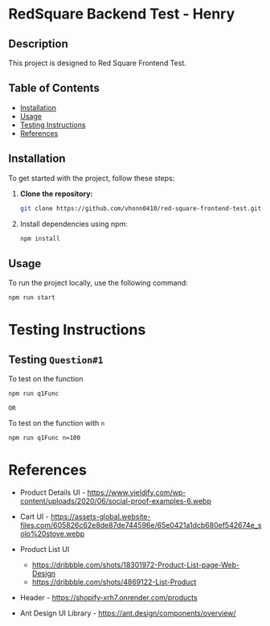 # RedSquare Backend Test - Henry

## Description

This project is designed to Red Square Frontend Test.

## Table of Contents

- [Installation](#installation)
- [Usage](#usage)
- [Testing Instructions](#testing)
- [References](#reference)

## Installation

To get started with the project, follow these steps:

1. **Clone the repository:**
   ```bash
   git clone https://github.com/vhonn0410/red-square-frontend-test.git
    ```
2. Install dependencies using npm:
   ```bash
   npm install
    ```
## Usage

To run the project locally, use the following command:

```bash
npm run start
```

# Testing Instructions

## Testing `Question#1`

To test on the function
```bash
npm run q1Func
```

`OR`

To test on the function with `n`
```bash
npm run q1Func n=100
```

# References
- Product Details UI - https://www.yieldify.com/wp-content/uploads/2020/06/social-proof-examples-6.webp
- Cart UI - https://assets-global.website-files.com/605826c62e8de87de744596e/65e0421a1dcb680ef542674e_solo%20stove.webp

- Product List UI 
    - https://dribbble.com/shots/18301972-Product-List-page-Web-Design
    - https://dribbble.com/shots/4869122-List-Product

- Header - https://shopify-xrh7.onrender.com/products

- Ant Design UI Library - https://ant.design/components/overview/